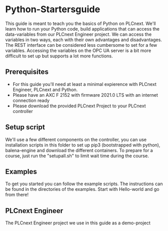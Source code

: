 # Python-Startersguide

This guide is meant to teach you the basics of Python on PLCnext. We'll learn how to run your Python code, build applications that can access the data-variables from our PLCnext Engineer project. We can access the variables in two ways, each with their own advantages and disadvantages. The REST interface can be considered less cumbersome to set for a few variables. Accessing the variables on the OPC UA server is a bit more difficult to set up but supports a lot more functions.

## Prerequisites

- For this guide you'll need at least a minimal expierence with PLCnext Engineer, PLCnext and Python.
- Please have an AXC F 2152 with firmware 2021.0 LTS with an internet connection ready
- Please download the provided PLCnext Project to your PLCnext controller

## Setup script

We'll use a few different components on the controller, you can use installation scripts in this folder to set up pip3 (bootstrapped with python), balena-engine and download the different containers. To prepare for a course, just run the "setupall.sh" to limit wait time during the course.

## Examples 

To get you started you can follow the example scripts. The instructions can be found in the directories of the examples. Start with Hello-world and go from there!

## PLCnext Engineer

The PLCnext Engineer project we use in this guide as a demo-project
